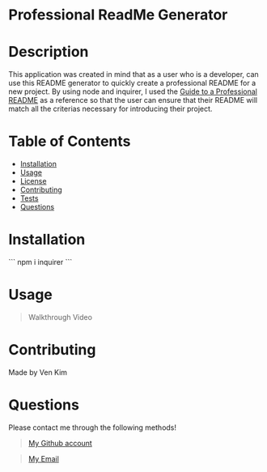 # Professional ReadMe Generator

# Description

This application was created in mind that as a user who is a developer, can use this README generator to quickly create a professional README for a new project. By using node and inquirer, I used the [Guide to a Professional README](https://github.com/coding-boot-camp/potential-enigma/blob/main/readme-guide.md) as a reference so that the user can ensure that their README will match all the criterias necessary for introducing their project.

# Table of Contents 

- [Installation](#installation)
- [Usage](#usage)
- [License](#license)
- [Contributing](#contributing)
- [Tests](#tests)
- [Questions](#questions)

# Installation 

\`\`\`
npm i inquirer
\`\`\`

# Usage

> Walkthrough Video

# Contributing

Made by Ven Kim

# Questions
Please contact me through the following methods!

> [My Github account](https://github.com/ven-kim)

> <a href="mailto:venvex@gmail.com">My Email</a> 